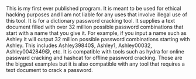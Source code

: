 This is my first ever published program. It is meant to be used for ethical hacking purposes and I am not liable for any uses that involve illegal use of this tool. It is for a dictionary password cracking tool. It supplies a text document filled with over 32 million possible password combinations that start with a name that you give it. For example, if you input a name such as Ashley it will output 32 million possible password combinations starting with Ashley. This includes Ashley39840$, Ashley1, Ashley00032, Ashley0042849@, etc. It is compatible with tools such as hydra for online passward cracking and hashcat for offline password cracking. Those are the biggest examples but it is also compatible with any tool that requires a text document to crack a password.
